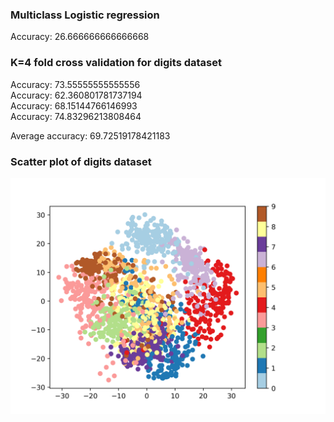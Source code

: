 ### Multiclass Logistic regression
Accuracy:  26.666666666666668

### K=4 fold cross validation for digits dataset
Accuracy:  73.55555555555556 \
Accuracy:  62.360801781737194 \
Accuracy:  68.15144766146993 \
Accuracy:  74.83296213808464

Average accuracy: 69.72519178421183

### Scatter plot of digits dataset

![](./figures/PCA_digits.png)